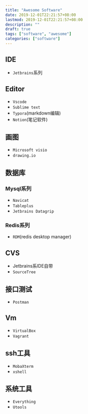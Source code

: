 ```yaml
---
title: "Awesome Software"
date: 2019-12-01T22:21:57+08:00
lastmod: 2019-12-01T22:21:57+08:00
description: ""
draft: true
tags: ["software", "awesome"]
categories: ["software"]
---
```

## IDE
* `Jetbrains`系列

## Editor
* `Vscode`
* `Sublime text`
* `Typora`(markdown编辑)
* `Notion`(笔记软件)

## 画图
* `Microsoft visio`
* `drawing.io`

## 数据库
### Mysql系列
* `Navicat`
* `Tableplus`
* `Jetbrains Datagrip`

### Redis系列
* `RDM`(redis desktop manager)


## CVS
* Jetbrains系IDE自带
* `SourceTree`

## 接口测试
* `Postman`

## Vm
* `VirtualBox`
* `Vagrant`

## ssh工具
* `MobaXterm`
* `xshell`

## 系统工具
* `Everything`
* `Utools`


